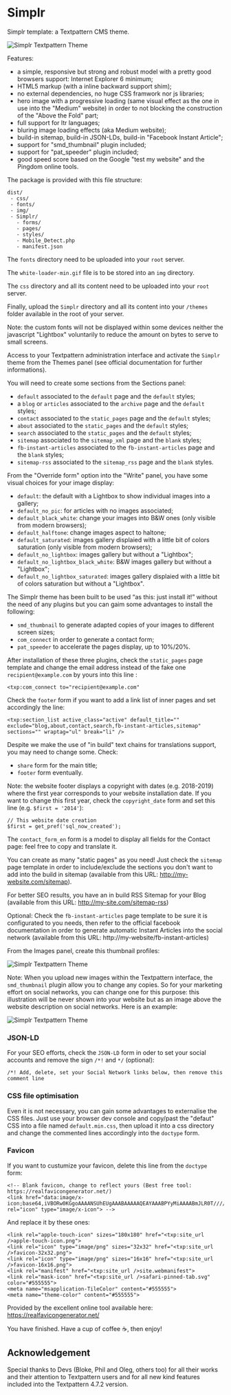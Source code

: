 # Simplr
Simplr template: a Textpattern CMS theme.

![Simplr Textpattern Theme](https://raw.githubusercontent.com/cara-tm/simplr/master/screenshots/simplr-mac-book-air.png "Simplr")

Features:

* a simple, responsive but strong and robust model with a pretty good browsers support: Internet Explorer 6 minimum;
* HTML5 markup (with a inline backward support shim);
* no external dependencies, no huge CSS framwork nor js libraries;
* hero image with a progressive loading (same visual effect as the one in use into the "Medium" website) in order to not blocking the construction of the "Above the Fold" part;
* full support for ltr languages;
* bluring image loading effects (aka Medium website);
* build-in sitemap, build-in JSON-LDs, build-in "Facebook Instant Article";
* support for "smd_thumbnail" plugin included;
* support for "pat_speeder" plugin included;
* good speed score based on the Google "test my website" and the Pingdom online tools.


The package is provided with this file structure:

    dist/
	 - css/
     - fonts/
	 - img/
     - Simplr/
       - forms/
       - pages/
       - styles/
	   - Mobile_Detect.php
       - manifest.json
 
The `fonts` directory need to be uploaded into your `root` server.

The `white-loader-min.gif` file is to be stored into an `img` directory.

The `css` directory and all its content need to be uploaded into your `root` server.

Finally, upload the `Simplr` directory and all its content into your `/themes` folder available in the root of your server.

Note: the custom fonts will not be displayed within some devices neither the javascript "Lightbox" voluntarily to reduce the amount on bytes to serve to small screens.

Access to your Textpattern administration interface and activate the `Simplr` theme from the Themes panel (see official documentation for further informations).

You will need to create some sections from the Sections panel:

* `default` associated to the `default` page and the `default` styles;
* a `blog` or `articles` associated to the `archive` page and the `default` styles;
* `contact` associated to the `static_pages` page and the `default` styles;
* `about` associated to the `static_pages` and the `default` styles;
* `search` associated to the `static_pages` and the `default` styles;
* `sitemap` associated to the `sitemap_xml` page and the `blank` styles;
* `fb-instant-articles` associated to the `fb-instant-articles` page and the `blank` styles;
* `sitemap-rss` associated to the `sitemap_rss` page and the `blank` styles.

From the "Override form" option into the "Write" panel, you have some visual choices for your image display:

* `default`: the default with a Lightbox to show individual images into a gallery;
* `default_no_pic`: for articles with no images associated;
* `default_black_white`: change your images into B&W ones (only visible from modern browsers);
* `default_halftone`: change images aspect to haltone;
* `default_saturated`: images gallery displaied with a little bit of colors saturation (only visible from modern browsers);
* `default_no_lightbox`: images gallery but without a "Lightbox";
* `default_no_lightbox_black_white`: B&W images gallery but without a "Lightbox";
* `default_no_lightbox_saturated`: images gallery displaied with a little bit of colors saturation but without a "Lightbox".

The Simplr theme has been built to be used “as this: just install it!” without the need of any plugins but you can gaim some advantages to install the following:

- `smd_thumbnail` to generate adapted copies of your images to different screen sizes;
- `com_connect` in order to generate a contact form;
- `pat_speeder` to accelerate the pages display, up to 10%/20%.

After installation of these three plugins, check the `static_pages` page template and change the email address instead of the fake one `recipient@example.com` by yours into this line :

    <txp:com_connect to="recipient@example.com"

Check the `footer` form if you want to add a link list of inner pages and set accordingly the line:

    <txp:section_list active_class="active" default_title="" exclude="blog,about,contact,search,fb-instant-articles,sitemap" sections="" wraptag="ul" break="li" />

Despite we make the use of "in build" text chains for translations support, you may need to change some. Check:

* `share` form for the main title;
* `footer` form eventually.

Note: the website footer displays a copyright with dates (e.g. 2018-2019)  where the first year corresponds to your website installation date. If you want to change this first year, check the `copyright_date` form and set this line (e.g. `$first = '2014'`):

    // This website date creation
    $first = get_pref('sql_now_created');

The `contact_form_en` form is a model to display all fields for the Contact page: feel free to copy and translate it.

You can create as many "static pages" as you need! Just check the `sitemap` page template in order to include/exclude the sections you don't want to add into the build in sitemap (available from this URL: http://my-website.com/sitemap).

For better SEO results, you have an in build RSS Sitemap for your Blog (available from this URL: http://my-site.com/sitemap-rss)

Optional: Check the `fb-instant-articles` page template to be sure it is configurated to you needs, then refer to the official facebook documentation in order to generate automatic Instant Articles into the social network (available from this URL: http://my-website/fb-instant-articles)

From the Images panel, create this thumbnail profiles:

![Simplr Textpattern Theme](https://raw.githubusercontent.com/cara-tm/simplr/master/screenshots/profiles.png "smd_thumbnail plugin configuration")

Note: When you upload new images within the Textpattern interface, the `smd_thumbnail` plugin allow you to change any copies. So for your marketing effort on social networks, you can change one for this purpose: this illustration will be never shown into your website but as an image above the website description on social networks. Here is an example:

![Simplr Textpattern Theme](https://raw.githubusercontent.com/cara-tm/simplr/master/screenshots/social-share-sample.png "Social Share result")

### JSON-LD

For your SEO efforts, check the `JSON-LD` form in oder to set your social accounts and remove the sign `/*!` and `*/` (optional):

    /*! Add, delete, set your Social Network links below, then remove this comment line 

### CSS file optimisation

Even it is not necessary, you can gain some advantages to externalise the CSS files. Just use your browser dev console and copy/past the "defaut" CSS into a file named `default.min.css`, then upload it into a css directory and change the commented lines accordingly into the `doctype` form.

### Favicon

If you want to custumize your favicon, delete this line from the `doctype` form:

    <!-- Blank favicon, change to reflect yours (Best free tool: https://realfavicongenerator.net/) 
    <link href="data:image/x-icon;base64,iVBORw0KGgoAAAANSUhEUgAAABAAAAAQEAYAAABPYyMiAAAABmJLR0T///////8JWPfcAAAACXBIWXMAAABIAAAASABGyWs+AAAAF0lEQVRIx2NgGAWjYBSMglEwCkbBSAcACBAAAeaR9cIAAAAASUVORK5CYII=" rel="icon" type="image/x-icon"> -->

And replace it by these ones:

    <link rel="apple-touch-icon" sizes="180x180" href="<txp:site_url />apple-touch-icon.png">
    <link rel="icon" type="image/png" sizes="32x32" href="<txp:site_url />favicon-32x32.png">
    <link rel="icon" type="image/png" sizes="16x16" href="<txp:site_url />favicon-16x16.png">
    <link rel="manifest" href="<txp:site_url />site.webmanifest">
    <link rel="mask-icon" href="<txp:site_url />safari-pinned-tab.svg" color="#555555">
    <meta name="msapplication-TileColor" content="#555555">
    <meta name="theme-color" content="#555555">

Provided by the excellent online tool available here: https://realfavicongenerator.net/

You have finished. Have a cup of coffee ☕️, then enjoy!

## Acknowledgement

Special thanks to Devs (Bloke, Phil and Oleg, others too) for all their works and their attention to Textpattern users and for all new kind features included into the Textpattern 4.7.2 version.